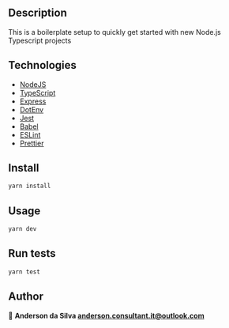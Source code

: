 ## Description

This is a boilerplate setup to quickly get started with new Node.js Typescript projects

## Technologies

- [NodeJS](https://nodejs.org/en/)
- [TypeScript](https://www.typescriptlang.org/)
- [Express](https://expressjs.com/)
- [DotEnv](https://www.npmjs.com/package/dotenv)
- [Jest](https://jestjs.io/)
- [Babel](https://babeljs.io/)
- [ESLint](https://eslint.org/)
- [Prettier](https://prettier.io/)

## Install

```sh
yarn install
```

## Usage

```sh
yarn dev
```

## Run tests

```sh
yarn test
```

## Author

👤 **Anderson da Silva <anderson.consultant.it@outlook.com>**

